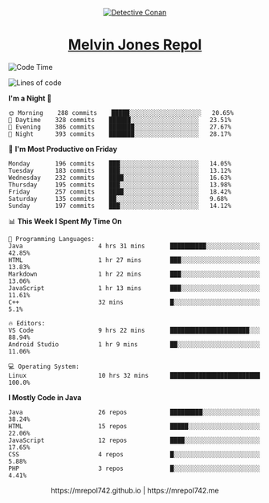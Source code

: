 <p align="center">

<a href="https://mrepol742.github.io">
  <img alt="Detective Conan" src="https://mrepol742-gif-randomizer.vercel.app/api/" /> 
  </a> 
<h1 align="center"><a href="https://mrepol742.github.io/">Melvin Jones Repol</a></h1>
</p>

[comment]: <> (This is a automated generated Data from github action workflow)
[comment]: <> (START OF GENERATED DATA)

<!--START_SECTION:waka-->
![Code Time](http://img.shields.io/badge/Code%20Time-752%20hrs%2031%20mins-blue)

![Lines of code](https://img.shields.io/badge/From%20Hello%20World%20I%27ve%20Written-236%20Thousand%20lines%20of%20code-blue)

**I'm a Night 🦉** 

```text
🌞 Morning    288 commits    █████░░░░░░░░░░░░░░░░░░░░   20.65% 
🌆 Daytime    328 commits    ██████░░░░░░░░░░░░░░░░░░░   23.51% 
🌃 Evening    386 commits    ███████░░░░░░░░░░░░░░░░░░   27.67% 
🌙 Night      393 commits    ███████░░░░░░░░░░░░░░░░░░   28.17%

```
📅 **I'm Most Productive on Friday** 

```text
Monday       196 commits    ███░░░░░░░░░░░░░░░░░░░░░░   14.05% 
Tuesday      183 commits    ███░░░░░░░░░░░░░░░░░░░░░░   13.12% 
Wednesday    232 commits    ████░░░░░░░░░░░░░░░░░░░░░   16.63% 
Thursday     195 commits    ███░░░░░░░░░░░░░░░░░░░░░░   13.98% 
Friday       257 commits    ████░░░░░░░░░░░░░░░░░░░░░   18.42% 
Saturday     135 commits    ██░░░░░░░░░░░░░░░░░░░░░░░   9.68% 
Sunday       197 commits    ███░░░░░░░░░░░░░░░░░░░░░░   14.12%

```


📊 **This Week I Spent My Time On** 

```text
💬 Programming Languages: 
Java                     4 hrs 31 mins       ██████████░░░░░░░░░░░░░░░   42.85% 
HTML                     1 hr 27 mins        ███░░░░░░░░░░░░░░░░░░░░░░   13.83% 
Markdown                 1 hr 22 mins        ███░░░░░░░░░░░░░░░░░░░░░░   13.06% 
JavaScript               1 hr 13 mins        ███░░░░░░░░░░░░░░░░░░░░░░   11.61% 
C++                      32 mins             █░░░░░░░░░░░░░░░░░░░░░░░░   5.1%

🔥 Editors: 
VS Code                  9 hrs 22 mins       ██████████████████████░░░   88.94% 
Android Studio           1 hr 9 mins         ██░░░░░░░░░░░░░░░░░░░░░░░   11.06%

💻 Operating System: 
Linux                    10 hrs 32 mins      █████████████████████████   100.0%

```

**I Mostly Code in Java** 

```text
Java                     26 repos            █████████░░░░░░░░░░░░░░░░   38.24% 
HTML                     15 repos            █████░░░░░░░░░░░░░░░░░░░░   22.06% 
JavaScript               12 repos            ████░░░░░░░░░░░░░░░░░░░░░   17.65% 
CSS                      4 repos             █░░░░░░░░░░░░░░░░░░░░░░░░   5.88% 
PHP                      3 repos             █░░░░░░░░░░░░░░░░░░░░░░░░   4.41%

```



<!--END_SECTION:waka-->

[comment]: <> (END OF GENERATED DATA)

<p align="center"> https://mrepol742.github.io | https://mrepol742.me </p>
